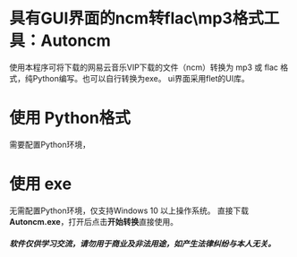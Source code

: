# 具有GUI界面的ncm转flac\mp3格式工具：Autoncm

使用本程序可将下载的网易云音乐VIP下载的文件（ncm）转换为 mp3 或 flac 格式，纯Python编写。也可以自行转换为exe。
ui界面采用flet的UI库。
# 使用 Python格式
需要配置Python环境，



# 使用 exe
无需配置Python环境，仅支持Windows 10 以上操作系统。
直接下载**Autoncm.exe**，打开后点击**开始转换**直接使用。


##### 软件仅供学习交流，请勿用于商业及非法用途，如产生法律纠纷与本人无关。
